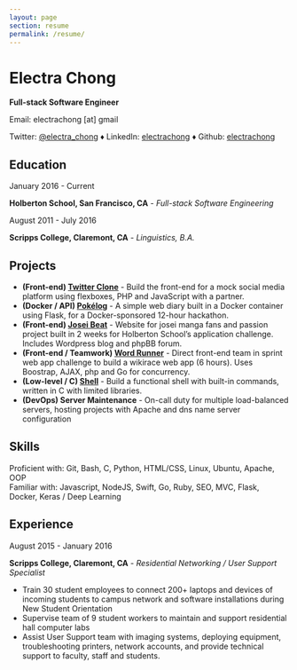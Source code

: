 ```yaml
---
layout: page
section: resume
permalink: /resume/
---
```


# Electra Chong
**Full-stack Software Engineer**

Email: electrachong [at] gmail   

Twitter: [@electra_chong](https://twitter.com/electra_chong) &#x2666; LinkedIn:
[electrachong](https://www.linkedin.com/in/electrachong) &#x2666; Github: [electrachong](https://github.com/electrachong)

## Education
January 2016 - Current

**Holberton School, San Francisco, CA** - *Full-stack Software Engineering*

August 2011 - July 2016

**Scripps College, Claremont, CA** - *Linguistics, B.A.*

## Projects

- **(Front-end) [Twitter Clone](https://twitter-clone.jellycube.space)** - Build the front-end for a mock social media platform using flexboxes, PHP and JavaScript with a partner.  
- **(Docker / API) [Pokélog](https://github.com/electrachong/pokelog)** - A simple web diary built in a Docker container using Flask, for a Docker-sponsored 12-hour hackathon.  
- **(Front-end) [Josei Beat](https://josei-beat.jellycube.space)** - Website for josei manga fans and passion project built in 2 weeks for Holberton School’s application challenge. Includes Wordpress blog and phpBB forum.  
- **(Front-end / Teamwork) [Word Runner](https://github.com/madejean/Word-Runner)** - Direct front-end team in sprint web app challenge to build a wikirace web app (6 hours). Uses Boostrap, AJAX, php and Go for concurrency.  
- **(Low-level / C) [Shell](https://github.com/electrachong/holbertonschool-low_level_programming/tree/master/simple_shell)** - Build a functional shell with built-in commands, written in C with limited libraries.  
- **(DevOps) Server Maintenance** - On-call duty for multiple load-balanced servers, hosting projects with Apache and dns name server configuration  

## Skills
Proficient with: Git, Bash, C, Python, HTML/CSS, Linux, Ubuntu, Apache, OOP  
Familiar with: Javascript, NodeJS, Swift, Go, Ruby, SEO, MVC, Flask, Docker, Keras / Deep Learning

## Experience
August 2015 - January 2016

**Scripps College, Claremont, CA** - *Residential Networking / User Support Specialist*

- Train 30 student employees to connect 200+ laptops and devices of incoming students to campus network and software installations during New Student Orientation
- Supervise team of 9 student workers to maintain and support residential hall computer labs
- Assist User Support team with imaging systems, deploying equipment, troubleshooting printers, network accounts, and provide technical support to faculty, staff and students.

